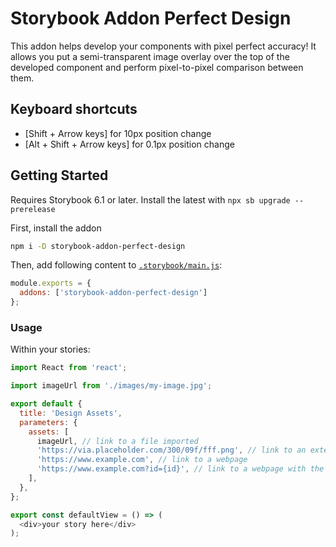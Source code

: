 # Storybook Addon Perfect Design

This addon helps develop your components with pixel perfect accuracy!
It allows you put a semi-transparent image overlay over the top of
the developed component and perform pixel-to-pixel comparison
between them.

## Keyboard shortcuts

* \[Shift + Arrow keys] for 10px position change
* \[Alt + Shift + Arrow keys] for 0.1px position change

## Getting Started

Requires Storybook 6.1 or later. Install the latest with `npx sb upgrade --prerelease`

First, install the addon

```sh
npm i -D storybook-addon-perfect-design
```

Then, add following content to [`.storybook/main.js`](https://storybook.js.org/docs/react/configure/overview#configure-your-storybook-project):

```js
module.exports = {
  addons: ['storybook-addon-perfect-design']
};
```


### Usage

Within your stories:

```js
import React from 'react';

import imageUrl from './images/my-image.jpg'; 

export default {
  title: 'Design Assets',
  parameters: {
    assets: [
      imageUrl, // link to a file imported
      'https://via.placeholder.com/300/09f/fff.png', // link to an external image
      'https://www.example.com', // link to a webpage
      'https://www.example.com?id={id}', // link to a webpage with the current story's id in the url
    ],
  },
};

export const defaultView = () => (
  <div>your story here</div>
);
```